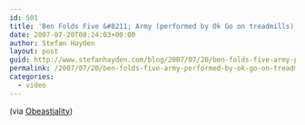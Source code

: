 ```yaml
---
id: 501
title: 'Ben Folds Five &#8211; Army (performed by Ok Go on treadmills)'
date: 2007-07-20T08:24:03+00:00
author: Stefan Hayden
layout: post
guid: http://www.stefanhayden.com/blog/2007/07/20/ben-folds-five-army-performed-by-ok-go-on-treadmills/
permalink: /2007/07/20/ben-folds-five-army-performed-by-ok-go-on-treadmills/
categories:
  - video
---
```

(via <a href="http://obeastiality.com/">Obeastiality</a>)
<object width="425" height="350"><param name="movie" value="http://www.youtube.com/v/Klvk8q_ckxE"></param><param name="wmode" value="transparent"></param><embed src="http://www.youtube.com/v/Klvk8q_ckxE" type="application/x-shockwave-flash" wmode="transparent" width="425" height="350"></embed></object>